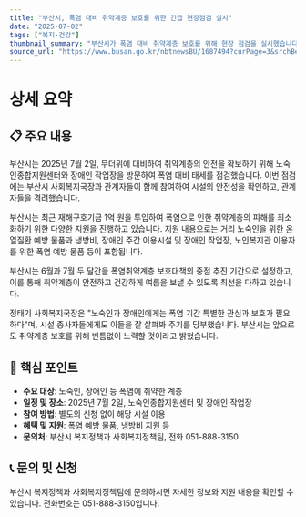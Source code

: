 ```yaml
---
title: "부산시, 폭염 대비 취약계층 보호를 위한 긴급 현장점검 실시"
date: "2025-07-02"
tags: ["복지·건강"]
thumbnail_summary: "부산시가 폭염 대비 취약계층 보호를 위해 현장 점검을 실시했습니다."
source_url: "https://www.busan.go.kr/nbtnewsBU/1687494?curPage=3&srchBeginDt=&srchEndDt=&srchKey=&srchText="
---
```


# 상세 요약

## 📋 주요 내용
부산시는 2025년 7월 2일, 무더위에 대비하여 취약계층의 안전을 확보하기 위해 노숙인종합지원센터와 장애인 작업장을 방문하여 폭염 대비 태세를 점검했습니다. 이번 점검에는 부산시 사회복지국장과 관계자들이 함께 참여하여 시설의 안전성을 확인하고, 관계자들을 격려했습니다. 

부산시는 최근 재해구호기금 1억 원을 투입하여 폭염으로 인한 취약계층의 피해를 최소화하기 위한 다양한 지원을 진행하고 있습니다. 지원 내용으로는 거리 노숙인을 위한 온열질환 예방 물품과 냉방비, 장애인 주간 이용시설 및 장애인 작업장, 노인복지관 이용자를 위한 폭염 예방 물품 등이 포함됩니다.

부산시는 6월과 7월 두 달간을 폭염취약계층 보호대책의 중점 추진 기간으로 설정하고, 이를 통해 취약계층이 안전하고 건강하게 여름을 보낼 수 있도록 최선을 다하고 있습니다.

정태기 사회복지국장은 "노숙인과 장애인에게는 폭염 기간 특별한 관심과 보호가 필요하다"며, 시설 종사자들에게도 이들을 잘 살펴봐 주기를 당부했습니다. 부산시는 앞으로도 취약계층 보호를 위해 빈틈없이 노력할 것이라고 밝혔습니다.

## 🎯 핵심 포인트
- **주요 대상**: 노숙인, 장애인 등 폭염에 취약한 계층
- **일정 및 장소**: 2025년 7월 2일, 노숙인종합지원센터 및 장애인 작업장
- **참여 방법**: 별도의 신청 없이 해당 시설 이용
- **혜택 및 지원**: 폭염 예방 물품, 냉방비 지원 등
- **문의처**: 부산시 복지정책과 사회복지정책팀, 전화 051-888-3150

## 📞 문의 및 신청
부산시 복지정책과 사회복지정책팀에 문의하시면 자세한 정보와 지원 내용을 확인할 수 있습니다. 전화번호는 051-888-3150입니다.